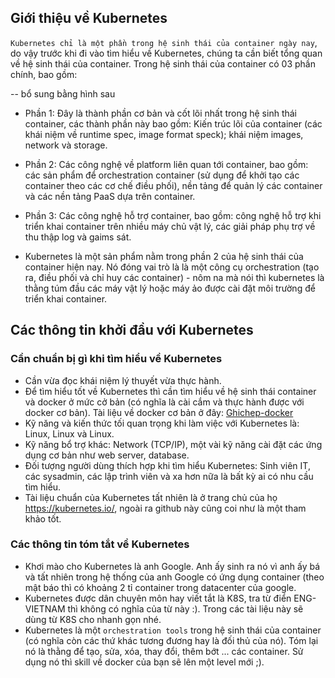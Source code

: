 ## Giới thiệu về Kubernetes

`Kubernetes chỉ là một phần trong hệ sinh thái của container ngày nay`, do vậy trước khi đi vào tìm hiểu về Kubernetes, chúng ta cần biết tổng quan về hệ sinh thái của container. Trong hệ sinh thái của container có 03 phần chính, bao gồm:

-- bổ sung bằng hình sau

 - Phần 1: Đây là thành phần cơ bản và cốt lõi nhất trong hệ sinh thái container, các thành phần này bao gồm: Kiến trúc lõi của container (các khái niệm về runtime spec, image format speck); khái niệm images, network và storage.
 - Phần 2: Các công nghệ về platform liên quan tới container, bao gồm: các sản phẩm để orchestration container (sử dụng để khởi tạo các container theo các cơ chế điều phối), nền tảng để quản lý các container và các nền tảng PaaS dựa trên container.
 - Phần 3: Các công nghệ hỗ trợ container, bao gồm: công nghệ hỗ trợ khi triển khai container trên nhiều máy chủ vật lý, các giải pháp phụ trợ về thu thập log và gaims sát.

 - Kubernetes là một sản phẩm nằm trong phần 2 của hệ sinh thái của container hiện nay. Nó đóng vai trò là là một công cụ orchestration (tạo ra, điều phối và chỉ huy các container) - nôm na mà nói thì kubernetes là thằng túm đầu các máy vật lý hoặc máy ảo được cài đặt môi trường để triển khai container.

## Các thông tin khởi đầu với Kubernetes

### Cần chuẩn bị gì khi tìm hiểu về Kubernetes
- Cần vừa đọc khái niệm lý thuyết vừa thực hành.
- Để tìm hiểu tốt về Kubernetes thì cần tìm hiểu về hệ sinh thái container và docker ở mức cở bản (có nghĩa là cài cắm và thực hành được với docker cơ bản). Tài liệu về docker cơ bản ở đây: [Ghichep-docker](https://github.com/hocchudong/ghichep-docker/)
- Kỹ năng và kiến thức tối quan trọng khi làm việc với Kubernetes là: Linux, Linux và Linux.
- Kỹ năng bổ trợ khác: Network (TCP/IP), một vài kỹ năng cài đặt các ứng dụng cơ bản như web server, database.
- Đối tượng người dùng thích hợp khi tìm hiểu Kubernetes: Sinh viên IT, các sysadmin, các lập trình viên và xa hơn nữa là bất kỳ ai có nhu cầu tìm hiểu.
- Tài liệu chuẩn của Kubernetes tất nhiên là ở trang chủ của họ https://kubernetes.io/, ngoài ra github này cũng coi như là một tham khảo tốt.

### Các thông tin tóm tắt về Kubernetes

- Khơi mào cho Kubernetes là anh Google. Anh ấy sinh ra nó vì anh ấy bá và tất nhiên trong hệ thống của anh Google có ứng dụng container (theo mật báo thì có khoảng 2 tỉ container trong datacenter của google.
- Kubernetes được dân chuyên môn hay viết tắt là K8S, tra từ điển ENG-VIETNAM thì không có nghĩa của từ này :). Trong các tài liệu này sẽ dùng từ K8S cho nhanh gọn nhé.
- Kubernetes là một `orchestration tools` trong hệ sinh thái của container (có nghĩa còn các thứ khác tương đương hay là đối thủ của nó). Tóm lại nó là thằng để tạo, sửa, xóa, thay đổi, thêm bớt ... các container. Sử dụng nó thì skill về docker của bạn sẽ lên một level mới ;).
